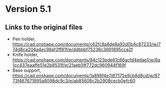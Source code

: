 # Version 5.1 

## Links to the original files  

* Pen holder, https://cad.onshape.com/documents/c62fc8a8de8a92d0b4c87233/w/774d8ca204a4ec98af2ff81f/e/ddbbbf75236c3691895cca2f
* Knife holder, https://cad.onshape.com/documents/84c123ede61c66acfd4edae1/w/6a1cc437eaaffe51e2b8531f/e/21aeb5ff772dc960944f169f
* Base support, https://cad.onshape.com/documents/1a898f4e7df7175e9cb8d8cd/w/8773f467671895a8098dc9c3/e/ab85608c2b2908cecb0efc60
